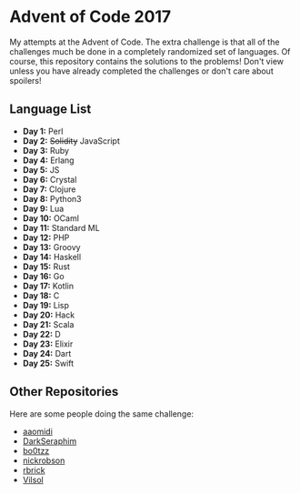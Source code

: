 # Advent of Code 2017
My attempts at the Advent of Code. The extra challenge is that all of the challenges much be done in a completely randomized set of languages. Of course, this repository contains the solutions to the problems! Don't view unless you have already completed the challenges or don't care about spoilers!

## Language List
* **Day 1:** Perl
* **Day 2:** ~~Solidity~~ JavaScript
* **Day 3:** Ruby
* **Day 4:** Erlang
* **Day 5:** JS
* **Day 6:** Crystal
* **Day 7:** Clojure
* **Day 8:** Python3
* **Day 9:** Lua
* **Day 10:** OCaml
* **Day 11:** Standard ML
* **Day 12:** PHP
* **Day 13:** Groovy
* **Day 14:** Haskell
* **Day 15:** Rust
* **Day 16:** Go
* **Day 17:** Kotlin
* **Day 18:** C
* **Day 19:** Lisp
* **Day 20:** Hack
* **Day 21:** Scala
* **Day 22:** D
* **Day 23:** Elixir
* **Day 24:** Dart
* **Day 25:** Swift

## Other Repositories
Here are some people doing the same challenge:

* [aaomidi](https://github.com/aaomidi/Advent-of-Code-2017)
* [DarkSeraphim](https://github.com/DarkSeraphim/Advent-of-Code-2017)
* [bo0tzz](https://github.com/bo0tzz/Advent-of-Code-2017)
* [nickrobson](https://github.com/nickrobson/adventofcode-2017)
* [rbrick](https://github.com/rbrick/Advent-Of-Code-2017)
* [Vilsol](https://github.com/Vilsol/AdventOfCode2017/)
